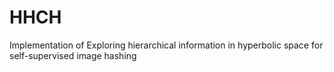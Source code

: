# HHCH
Implementation of Exploring hierarchical information in hyperbolic space for self-supervised image hashing
